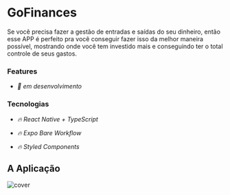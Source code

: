 # GoFinances

Se você precisa fazer a gestão de entradas e saídas do seu dinheiro, então esse APP é perfeito pra você conseguir fazer isso da melhor maneira possível, mostrando onde você tem investido mais e conseguindo ter o total controle de seus gastos.

### Features

- *:pencil: em desenvolvimento*

### Tecnologias

- *:fire: React Native + TypeScript*
- *:fire: Expo Bare Workflow*

- *:fire: Styled Components*

## A Aplicação

![cover](https://github.com/avilysva/avilyslv/blob/master/projects-images/gofinances/cover.png)
